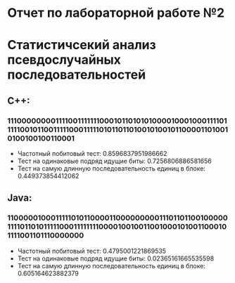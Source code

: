 # Отчет по лабораторной работе №2
# Статистичсекий анализ псевдослучайных последовательностей
## C++: ##
### 11100000000111100111111100010110101010000100010001111011111001011001111100011111010110110100101001011000011010010100100100110001
+ Частотный побитовый тест: 0.8596837951986662
+ Тест на одинаковые подряд идущие биты: 0.7256806886581656
+ Тест на самую длинную последовательность единиц в блоке: 0.449373854412062
## Java: ##
### 11000001000111110101100001100000000011101101100100000111101101011111000111111110000100100110010001010011000101111001101110000000
+ Частотный побитовый тест: 0.4795001221869535
+ Тест на одинаковые подряд идущие биты: 0.02365161665535598
+ Тест на самую длинную последовательность единиц в блоке: 0.605164623882379